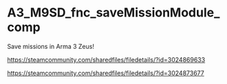 # A3_M9SD_fnc_saveMissionModule_comp
Save missions in Arma 3 Zeus!

https://steamcommunity.com/sharedfiles/filedetails/?id=3024869633

https://steamcommunity.com/sharedfiles/filedetails/?id=3024873677
